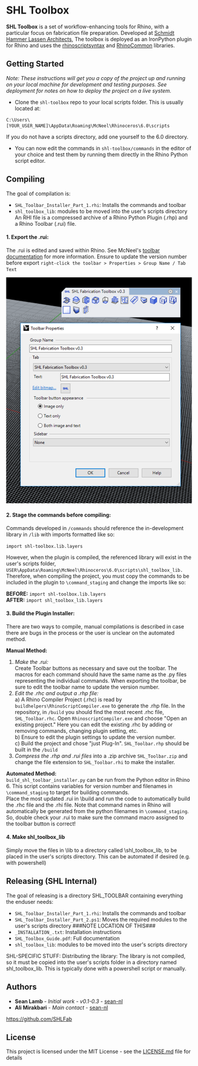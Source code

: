 # SHL Toolbox

**SHL Toolbox** is a set of workflow-enhancing tools for Rhino, with a particular focus on fabrication file preparation. Developed at [Schmidt Hammer Lassen Architects](https://www.shl.dk/), The toolbox is deployed as an IronPython plugin for Rhino and uses the [rhinoscriptsyntax](https://developer.rhino3d.com/api/RhinoScriptSyntax/) and [RhinoCommon](https://developer.rhino3d.com/guides/rhinocommon/) libraries.


## Getting Started

_Note: These instructions will get you a copy of the project up and running on your local machine for development and testing purposes. See deployment for notes on how to deploy the project on a live system._

- Clone the ```shl-toolbox``` repo to your local scripts folder. This is usually located at:
```
C:\Users\[YOUR_USER_NAME]\AppData\Roaming\McNeel\Rhinoceros\6.0\scripts
```
If you do not have a scripts directory, add one yourself to the 6.0 directory.

- You can now edit the commands in ```shl-toolbox/commands``` in the editor of your choice and test them by running them directly in the Rhino Python script editor.


## Compiling

The goal of compilation is:
- ```SHL_Toolbar_Installer_Part_1.rhi```: Installs the commands and toolbar
- ```shl_toolbox_lib```: modules to be moved into the user's scripts directory
An RHI file is a compressed archive of a Rhino Python Plugin (.rhp) and a Rhino Toolbar (.rui) file. 

#### 1. Export the .rui:
The .rui is edited and saved within Rhino. See McNeel's [toolbar documentation](http://docs.mcneel.com/rhino/5/help/en-us/toolbarsandmenus/customize_toolbars.htm) for more information. Ensure to update the version number before export ```right-click the toolbar > Properties > Group Name / Tab Text ```  
  
![Update Version](resources/readme_images/update_version.PNG "Update Version Number")

#### 2. Stage the commands before compiling:
Commands developed in ```/commands``` should reference the in-development library in ```/lib``` with imports formatted like so: 
  
```import shl-toolbox.lib.layers```  
  
However, when the plugin is compiled, the referenced library will exist in the user's scripts folder, ```USER\AppData\Roaming\McNeel\Rhinoceros\6.0\scripts\shl_toolbox_lib.``` Therefore, when compiling the project, you must copy the commands to be included in the plugin to ```\command_staging``` and change the imports like so:  

**BEFORE:** ```import shl-toolbox.lib.layers```  
**AFTER:** ```import shl_toolbox_lib.layers```  

#### 3. Build the Plugin Installer:

There are two ways to compile, manual compilations is described in case there are bugs in the process or the user is unclear on the automated method.  

**Manual Method:**
1. _Make the .rui:_  
  Create Toolbar buttons as necessary and save out the toolbar. The macros for each command should have the same name as the .py files representing the individual commands. When exporting the toolbar, be sure to edit the toolbar name to update the version number.
2. _Edit the .rhc and output a .rhp file:_    
a) A Rhino Compiler Project (.rhc) is read by ```buildhelpers\RhinoScriptCompiler.exe``` to generate the .rhp file. In the repository, in ```/build``` you should find the most recent .rhc file, ```SHL_Toolbar.rhc```. Open ```RhinoscriptCompiler.exe``` and choose "Open an existing project." Here you can edit the existing .rhc by adding or removing commands, changing plugin setting, etc.  
b) Ensure to edit the plugin settings to update the version number.  
c) Build the project and chose "just Plug-In". ```SHL_Toolbar.rhp``` should be built in the ```/build```  
3. _Compress the .rhp and .rui files_ into a .zip archive ```SHL_Toolbar.zip``` and change the file extension to ```SHL_Toolbar.rhi``` to make the installer.

**Automated Method:**  
```build_shl_toolbar_installer.py``` can be run from the Python editor in Rhino 6. This script contains variables for version number and filenames in ```\command_staging``` to target for building commands.  
Place the most updated .rui in \build and run the code to automatically build the .rhc file and the .rhi file.  Note that command names in Rhino will automatically be generated from the python filenames in ```\command_staging```. So, double check your .rui to make sure the command macro assigned to the toolbar button is correct!

#### 4. Make shl_toolbox_lib  
Simply move the files in \lib to a directory called \shl_toolbox_lib, to be placed in the user's scripts directory. This can be automated if desired (e.g. with powershell) 

## Releasing (SHL Internal)

The goal of releasing is a directory SHL_TOOLBAR containing everything the enduser needs:
- ```SHL_Toolbar_Installer_Part_1.rhi```: Installs the commands and toolbar
- ```SHL_Toolbar_Installer_Part_2.ps1```: Moves the required modules to the user's scripts directory ###NOTE LOCATION OF THIS###
- ```_INSTALLATION_.txt```: Installation instructions
- ```SHL_Toolbox_Guide.pdf```: Full documentation
- ```shl_toolbox_lib```: modules to be moved into the user's scripts directory

SHL-SPECIFIC STUFF:
Distributing the library:
The library is not compiled, so it must be copied into the user's scripts folder in a directory named shl_toolbox_lib. This is typically done with a powershell script or manually.


## Authors

* **Sean Lamb** - *Initial work - v0.1-0.3* - [sean-nl](https://github.com/sean-nl)
* **Ali Mirakbari** - *Main contact* - [sean-nl](https://github.com/sean-nl)

https://github.com/SHLFab

## License

This project is licensed under the MIT License - see the [LICENSE.md](LICENSE.md) file for details
